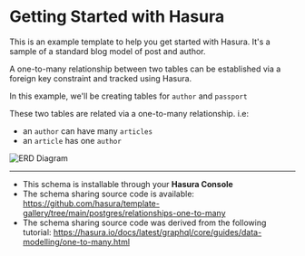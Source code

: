 # Getting Started with Hasura

This is an example template to help you get started with Hasura. It's a sample of a standard blog model of post and author.

A one-to-many relationship between two tables can be established via a foreign key constraint and tracked using Hasura.

In this example, we'll be creating tables for `author` and `passport`

These two tables are related via a one-to-many relationship. i.e:

- an `author` can have many `articles`
- an `article` has one `author`

![ERD Diagram](https://hasura.github.io/template-gallery/postgres/relationships-one-to-many/diagram.png)

-----

- This schema is installable through your **Hasura Console**
- The schema sharing source code is available: https://github.com/hasura/template-gallery/tree/main/postgres/relationships-one-to-many
- The schema sharing source code was derived from the following tutorial: https://hasura.io/docs/latest/graphql/core/guides/data-modelling/one-to-many.html